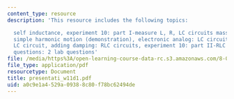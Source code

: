 ```yaml
---
content_type: resource
description: 'This resource includes the following topics:

  self inductance, experiment 10: part I-measure L, R, LC circuits mass on a spring:
  simple harmonic motion (demonstration), electronic analog: LC circuits, prs questions:
  LC circuit, adding damping: RLC circuits, experiment 10: part II-RLC circuit, prs
  questions: 2 lab questions'
file: /media/https%3A/open-learning-course-data-rc.s3.amazonaws.com/8-02-physics-ii-electricity-and-magnetism-spring-2007/a0c9e1a4529a09388c80f78bc62494de_presentati_w11d1.pdf
file_type: application/pdf
resourcetype: Document
title: presentati_w11d1.pdf
uid: a0c9e1a4-529a-0938-8c80-f78bc62494de
---
```

